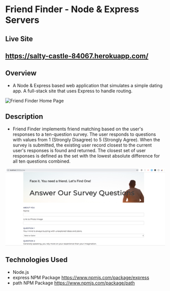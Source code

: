 # Friend Finder - Node & Express Servers

## Live Site
https://salty-castle-84067.herokuapp.com/
---

## Overview
- A Node & Express based web application that simulates a simple dating app.  A full-stack site that uses Express to handle routing.  
   
![Friend Finder Home Page](FriendFinder-Home.png)

## Description
- Friend Finder implements friend matching based on the user's responses to a ten-question survey. The user responds to questions with values from 1 (Strongly Disagree) to 5 (Strongly Agree). When the survey is submitted, the existing user record closest to the current user's responses is found and returned. The closest set of user responses is defined as the set with the lowest absolute difference for all ten questions combined.

![Friend Finder Survey Page](FriendFinder-Survey.png)

## Technologies Used
- Node.js
- express NPM Package https://www.npmjs.com/package/express
- path NPM Package https://www.npmjs.com/package/path


